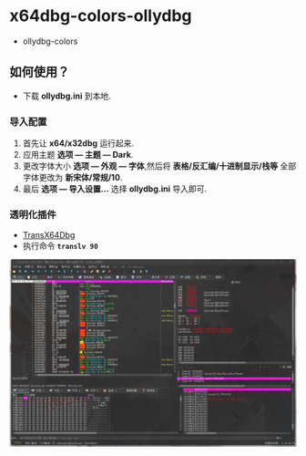 # x64dbg-colors-ollydbg
  
- ollydbg-colors
  
## 如何使用？
  
- 下载 __ollydbg.ini__ 到本地.
  
### 导入配置
  
1. 首先让 __x64/x32dbg__ 运行起来.
2. 应用主题 __选项 — 主题 — Dark__.
3. 更改字体大小 __选项 — 外观 — 字体__,然后将 __表格/反汇编/十进制显示/栈等__ 全部字体更改为 __新宋体/常规/10__.
4. 最后 __选项 — 导入设置...__ 选择 __ollydbg.ini__ 导入即可.
  
### 透明化插件
  
- [TransX64Dbg](https://github.com/levisre/TransX64Dbg/releases)
- 执行命令 __``translv 90``__
  
![image](https://github.com/XLjiangA/x64dbg-colors-ollydbg/blob/main/20210907230112.png)
